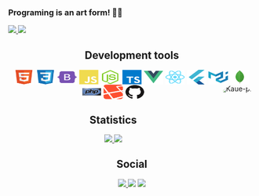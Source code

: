 ### Programing is an art form! 🌟🚀
<div>
  <a href="https://github.com/KaueSena01">
  <img height="190em" src="https://github-readme-stats.vercel.app/api?username=KaueSena01&show_icons=true&theme=tokyonight&include_all_commits=true&count_private=true"/>
  <img height="190em" src="https://github-readme-stats.vercel.app/api/top-langs/?username=KaueSena01&layout=compact&langs_count=16&theme=tokyonight"/>
  </a>
</div>
   
<h2 align="center">Development tools</h2>

<p align="center">
  <div align="center">
    <img align="center" alt="Kaue-Python" height="30" width="40" src="https://raw.githubusercontent.com/devicons/devicon/master/icons/html5/html5-original.svg">
    <img align="center" alt="Kaue-Python" height="30" width="40" src="https://raw.githubusercontent.com/devicons/devicon/master/icons/css3/css3-original.svg">
    <img align="center" alt="Kaue-Python" height="30" width="40" src="https://raw.githubusercontent.com/devicons/devicon/master/icons/bootstrap/bootstrap-plain.svg">
    <img align="center" alt="Kaue-javascript" height="30" width="40" src="https://raw.githubusercontent.com/devicons/devicon/master/icons/javascript/javascript-plain.svg">
    <img align="center" alt="Kaue-nodejs" height="30" width="40" src="https://raw.githubusercontent.com/devicons/devicon/master/icons/nodejs/nodejs-original.svg">
    <img align="center" alt="Kaue-typescript" height="30" width="40" src="https://raw.githubusercontent.com/devicons/devicon/master/icons/typescript/typescript-plain.svg">
    <img align="center" alt="Kaue-vuejs" height="30" width="40" src="https://raw.githubusercontent.com/devicons/devicon/master/icons/vuejs/vuejs-original.svg">
    <img align="center" alt="Kaue-react" height="30" width="40" src="https://raw.githubusercontent.com/devicons/devicon/master/icons/react/react-original.svg">
    <img align="center" alt="Kaue-flutter" height="30" width="40" src="https://github.com/devicons/devicon/blob/master/icons/flutter/flutter-original.svg">
    <img align="center" alt="Kaue-materialui" height="30" width="40" src="https://github.com/devicons/devicon/blob/master/icons/materialui/materialui-original.svg">
    <img align="center" alt="Kaue-mongodb" height="30" width="40" src="https://raw.githubusercontent.com/devicons/devicon/master/icons/mongodb/mongodb-original.svg">
    <img align="center" alt="Kaue-php" height="30" width="40" src="https://raw.githubusercontent.com/devicons/devicon/master/icons/php/php-original.svg">
    <img align="center" alt="Kaue-laravel" height="30" width="40" src="https://raw.githubusercontent.com/devicons/devicon/master/icons/laravel/laravel-plain.svg">
    <img align="center" alt="Kaue-github" height="30" width="40" src="https://raw.githubusercontent.com/devicons/devicon/master/icons/github/github-original.svg">
    <img align="right" alt="Kaue-pic" height="150" style="border-radius:50px;" src="https://static.vecteezy.com/ti/vetor-gratis/p1/523309-desenvolvimento-da-web-e-conceito-de-programacao-da-codificacao-otimizacao-de-seo-design-web-moderno-no-da-tela-do-portatil-vetor.jpg?width=150&height=150">
  </div>
</p>
  
<h2 align="center">Statistics</h2>

<p align="center">
  <a href="https://github.com/KaueSena01">
    <img src="https://komarev.com/ghpvc/?username=KaueSena01&label=Profile%20views&color=000000&label=Profile+Views&style=flat-square">

  </a>
  
  <a href="https://github.com/KaueSena01?tab=followers">
    <img src="https://img.shields.io/github/followers/KaueSena01?color=000000&label=Followers&style=flat-square">

  </a>
</p>

<h2 align="center">Social</h2>

<p align="center">
  <a href="https://www.instagram.com/kaue_sena17" target="_blank"><img src="https://img.shields.io/badge/-Instagram-C310E0?style=for-the-badge&logo=instagram&logoColor=white">     </a>
  <a href="kauealvessena18@gmail.com" target="_blank"><img src="https://img.shields.io/badge/-Gmail-BE2528?style=for-the-badge&logo=gmail&logoColor=white"></a>
  <a href="https://www.linkedin.com/in/kaue-sena-a36169210/" target="_blank"><img src="https://img.shields.io/badge/-LinkedIn-%230077B5?style=for-the-badge&logo=linkedin&logoColor=white"></a> 
</p>
  
